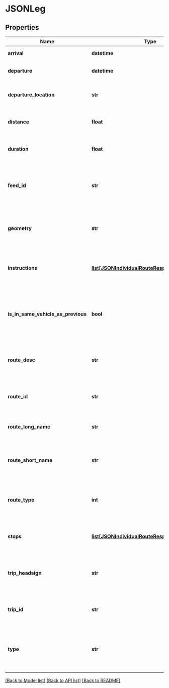 # JSONLeg

## Properties
Name | Type | Description | Notes
------------ | ------------- | ------------- | -------------
**arrival** | **datetime** | Arrival date and time | [optional] 
**departure** | **datetime** | Departure date and time | [optional] 
**departure_location** | **str** | The departure location of the leg. | [optional] 
**distance** | **float** | The distance for the leg in metres. | [optional] 
**duration** | **float** | The duration for the leg in seconds. | [optional] 
**feed_id** | **str** | The feed ID this public transport leg based its information from. | [optional] 
**geometry** | **str** | The geometry of the leg. This is an encoded polyline. | [optional] 
**instructions** | [**list[JSONIndividualRouteResponseInstructions]**](JSONIndividualRouteResponseInstructions.md) | List containing the specific steps the segment consists of. | [optional] 
**is_in_same_vehicle_as_previous** | **bool** | Whether the legs continues in the same vehicle as the previous one. | [optional] 
**route_desc** | **str** | The route description of the leg (if provided in the GTFS data set). | [optional] 
**route_id** | **str** | The route ID of this public transport leg. | [optional] 
**route_long_name** | **str** | The public transport route name of the leg. | [optional] 
**route_short_name** | **str** | The public transport route name (short version) of the leg. | [optional] 
**route_type** | **int** | The route type of the leg (if provided in the GTFS data set). | [optional] 
**stops** | [**list[JSONIndividualRouteResponseStops]**](JSONIndividualRouteResponseStops.md) | List containing the stops the along the leg. | [optional] 
**trip_headsign** | **str** | The headsign of the public transport vehicle of the leg. | [optional] 
**trip_id** | **str** | The trip ID of this public transport leg. | [optional] 
**type** | **str** | The type of the leg, possible values are currently &#x27;walk&#x27; and &#x27;pt&#x27;. | [optional] 

[[Back to Model list]](../README.md#documentation_for_models) [[Back to API list]](../README.md#documentation_for_api_endpoints) [[Back to README]](../README.md)


